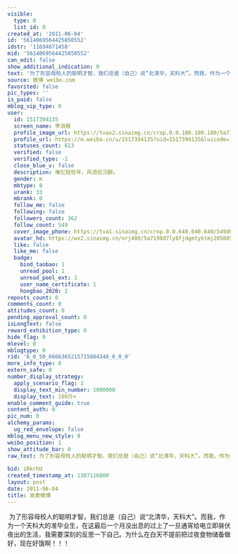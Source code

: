 ```yaml
---
visible:
  type: 0
  list_id: 0
created_at: '2011-06-04'
id: '5614069564425850552'
idstr: '11694871458'
mid: '5614069564425850552'
can_edit: false
show_additional_indication: 0
text: '为了形容母校人的聪明才智，我们总是（自己）说“北清华，天科大”。而我，作为一个天科大的准毕业生，在这最后一个月没出息的过上了一旦通宵给电立即昼伏夜出的生活，我需要深刻的反思一下自己。为什么在白天不提前把过夜食物储备做好，现在好饿啊！！！ '
source: 微博 weibo.com
favorited: false
pic_types: ''
is_paid: false
mblog_vip_type: 0
user:
  id: 1517394135
  screen_name: 李消极
  profile_image_url: https://tvax2.sinaimg.cn/crop.0.0.180.180.180/5a7198d7ly8fjdgmtyktmj20500500so.jpg?KID=imgbed,tva&Expires=1606399972&ssig=2PaXsSZ7bO
  profile_url: https://m.weibo.cn/u/1517394135?uid=1517394135&luicode=10000011&lfid=2304131517394135_-_WEIBO_SECOND_PROFILE_WEIBO
  statuses_count: 613
  verified: false
  verified_type: -1
  close_blue_v: false
  description: 唯忆轻狂年，风流任沉醉。
  gender: m
  mbtype: 0
  urank: 33
  mbrank: 0
  follow_me: false
  following: false
  followers_count: 362
  follow_count: 549
  cover_image_phone: https://tva1.sinaimg.cn/crop.0.0.640.640.640/549d0121tw1egm1kjly3jj20hs0hsq4f.jpg
  avatar_hd: https://wx2.sinaimg.cn/orj480/5a7198d7ly8fjdgmtyktmj20500500so.jpg
  like: false
  like_me: false
  badge:
    bind_taobao: 1
    unread_pool: 1
    unread_pool_ext: 1
    user_name_certificate: 1
    hongbao_2020: 2
reposts_count: 0
comments_count: 0
attitudes_count: 0
pending_approval_count: 0
isLongText: false
reward_exhibition_type: 0
hide_flag: 0
mlevel: 0
mblogtype: 0
rid: '6_0_50_6666365215715604348_0_0_0'
more_info_type: 0
extern_safe: 0
number_display_strategy:
  apply_scenario_flag: 3
  display_text_min_number: 1000000
  display_text: 100万+
enable_comment_guide: true
content_auth: 0
pic_num: 0
alchemy_params:
  ug_red_envelope: false
mblog_menu_new_style: 0
weibo_position: 1
show_attitude_bar: 0
raw_text: 为了形容母校人的聪明才智，我们总是（自己）说“北清华，天科大”。而我，作为一个天科大的准毕业生，在这最后一个月没出息的过上了一旦通宵给电立即昼伏夜出的生活，我需要深刻的反思一下自己。为什么在白天不提前把过夜食物储备做好，现在好饿啊！！！
  ​​​
bid: iRkrhU
created_timestamp_at: 1307116800
layout: post
date: 2011-06-04
title: 发表微博
---
```


![]()
为了形容母校人的聪明才智，我们总是（自己）说“北清华，天科大”。而我，作为一个天科大的准毕业生，在这最后一个月没出息的过上了一旦通宵给电立即昼伏夜出的生活，我需要深刻的反思一下自己。为什么在白天不提前把过夜食物储备做好，现在好饿啊！！！ 
